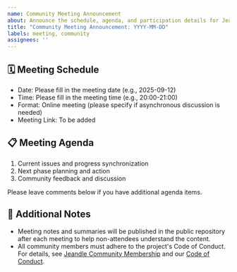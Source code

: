 ```yaml
---
name: Community Meeting Announcement
about: Announce the schedule, agenda, and participation details for Jeandle project community meetings
title: "Community Meeting Announcement: YYYY-MM-DD"
labels: meeting, community
assignees: ''
---
```


## 🗓️ Meeting Schedule

- Date: Please fill in the meeting date (e.g., 2025-09-12)
- Time: Please fill in the meeting time (e.g., 20:00-21:00)
- Format: Online meeting (please specify if asynchronous discussion is needed)
- Meeting Link: To be added

## 📋 Meeting Agenda

1. Current issues and progress synchronization
2. Next phase planning and action
3. Community feedback and discussion

Please leave comments below if you have additional agenda items.

## 📄 Additional Notes

- Meeting notes and summaries will be published in the public repository after each meeting to help non-attendees understand the content.
- All community members must adhere to the project's Code of Conduct. For details, see [Jeandle Community Membership](../../COMMUNITY_MEMBERSHIP.md) and our [Code of Conduct](../../CODE_OF_CONDUCT.md).
